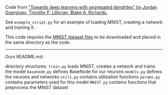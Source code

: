 Code from ["Towards deep learning with segregated dendrites" by Jordan Guergiuev, Timothy P. Lillicrap, Blake A. Richards.](https://arxiv.org/abs/1610.00161)

See `example_script.py` for an example of loading MNIST, creating a network and training it.

This code requires the [MNIST dataset files](http://yann.lecun.com/exdb/mnist/) to be downloaded and placed in the same directory as the code.


-----------------------------------------
Ours README.md:

directory structures:
`train.py` loads MNIST, creates a network and trains the model
`basenode.py` defines BaseNode for our neurons
`models.py` defines the neurons and networks
`utils.py` contains utilization functions
`params.py` contains parameters used for this model
`MNIST.py` contains functions that preprocess the MNIST dataset